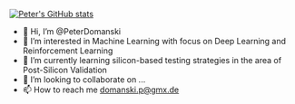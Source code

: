 [![Peter's GitHub stats](https://github-readme-stats.vercel.app/api?username=PeterDomanski&show_icons=true&theme=radical)](https://github.com/PeterDomanski/github-readme-stats)

- 👋 Hi, I’m @PeterDomanski
- 👀 I’m interested in Machine Learning with focus on Deep Learning and Reinforcement Learning
- 🌱 I’m currently learning silicon-based testing strategies in the area of Post-Silicon Validation
- 💞️ I’m looking to collaborate on ...
- 📫 How to reach me domanski.p@gmx.de

<!---
PeterDomanski/PeterDomanski is a ✨ special ✨ repository because its `README.md` (this file) appears on your GitHub profile.
You can click the Preview link to take a look at your changes.
--->
